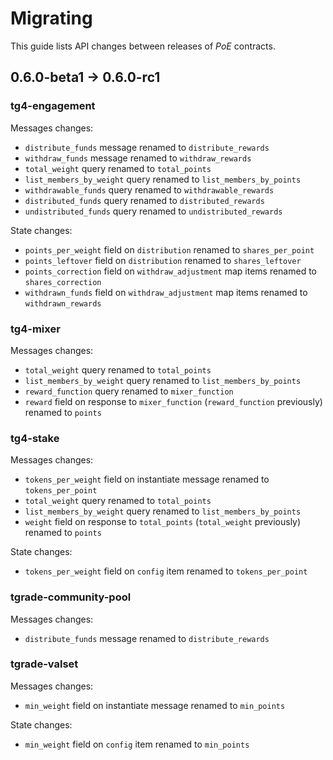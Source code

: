 # Migrating

This guide lists API changes between releases of *PoE* contracts.

## 0.6.0-beta1 -> 0.6.0-rc1

### tg4-engagement

Messages changes:

* `distribute_funds` message renamed to `distribute_rewards`
* `withdraw_funds` message renamed to `withdraw_rewards`
* `total_weight` query renamed to `total_points`
* `list_members_by_weight` query renamed to `list_members_by_points`
* `withdrawable_funds` query renamed to `withdrawable_rewards`
* `distributed_funds` query renamed to `distributed_rewards`
* `undistributed_funds` query renamed to `undistributed_rewards`

State changes:

* `points_per_weight` field on `distribution` renamed to `shares_per_point`
* `points_leftover` field on `distribution` renamed to `shares_leftover`
* `points_correction` field on `withdraw_adjustment` map items renamed to `shares_correction`
* `withdrawn_funds` field on `withdraw_adjustment` map items renamed to `withdrawn_rewards`

### tg4-mixer

Messages changes:

* `total_weight` query renamed to `total_points`
* `list_members_by_weight` query renamed to `list_members_by_points`
* `reward_function` query renamed to `mixer_function`
* `reward` field on response to `mixer_function` (`reward_function` previously)
  renamed to `points`

### tg4-stake

Messages changes:

* `tokens_per_weight` field on instantiate message renamed to `tokens_per_point`
* `total_weight` query renamed to `total_points`
* `list_members_by_weight` query renamed to `list_members_by_points`
* `weight` field on response to `total_points` (`total_weight` previously)
  renamed to `points`

State changes:

* `tokens_per_weight` field on `config` item renamed to `tokens_per_point`

### tgrade-community-pool

Messages changes:

* `distribute_funds` message renamed to `distribute_rewards`

### tgrade-valset

Messages changes:

* `min_weight` field on instantiate message renamed to `min_points`

State changes:

* `min_weight` field on `config` item renamed to `min_points`

